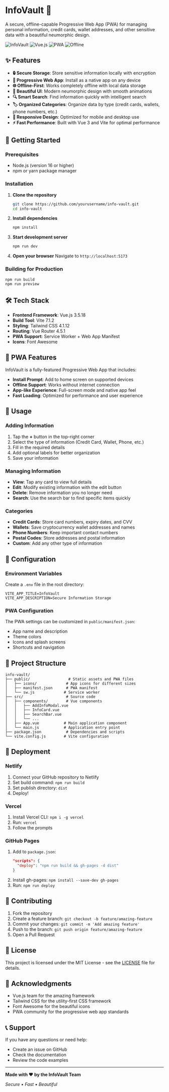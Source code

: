 # InfoVault 🔐

A secure, offline-capable Progressive Web App (PWA) for managing personal information, credit cards, wallet addresses, and other sensitive data with a beautiful neumorphic design.

![InfoVault](https://img.shields.io/badge/InfoVault-Secure%20Storage-blue)
![Vue.js](https://img.shields.io/badge/Vue.js-3.5.18-green)
![PWA](https://img.shields.io/badge/PWA-Ready-orange)
![Offline](https://img.shields.io/badge/Offline-Capable-brightgreen)

## ✨ Features

- **🔒 Secure Storage**: Store sensitive information locally with encryption
- **📱 Progressive Web App**: Install as a native app on any device
- **🌐 Offline-First**: Works completely offline with local data storage
- **🎨 Beautiful UI**: Modern neumorphic design with smooth animations
- **🔍 Smart Search**: Find information quickly with intelligent search
- **🏷️ Organized Categories**: Organize data by type (credit cards, wallets, phone numbers, etc.)
- **📱 Responsive Design**: Optimized for mobile and desktop use
- **⚡ Fast Performance**: Built with Vue 3 and Vite for optimal performance

## 🚀 Getting Started

### Prerequisites

- Node.js (version 16 or higher)
- npm or yarn package manager

### Installation

1. **Clone the repository**
   ```bash
   git clone https://github.com/yourusername/info-vault.git
   cd info-vault
   ```

2. **Install dependencies**
   ```bash
   npm install
   ```

3. **Start development server**
   ```bash
   npm run dev
   ```

4. **Open your browser**
   Navigate to `http://localhost:5173`

### Building for Production

```bash
npm run build
npm run preview
```

## 🛠️ Tech Stack

- **Frontend Framework**: Vue.js 3.5.18
- **Build Tool**: Vite 7.1.2
- **Styling**: Tailwind CSS 4.1.12
- **Routing**: Vue Router 4.5.1
- **PWA Support**: Service Worker + Web App Manifest
- **Icons**: Font Awesome

## 📱 PWA Features

InfoVault is a fully-featured Progressive Web App that includes:

- **Install Prompt**: Add to home screen on supported devices
- **Offline Support**: Works without internet connection
- **App-like Experience**: Full-screen mode and native app feel
- **Fast Loading**: Optimized for performance and user experience

## 🎯 Usage

### Adding Information

1. Tap the **+** button in the top-right corner
2. Select the type of information (Credit Card, Wallet, Phone, etc.)
3. Fill in the required details
4. Add optional labels for better organization
5. Save your information

### Managing Information

- **View**: Tap any card to view full details
- **Edit**: Modify existing information with the edit button
- **Delete**: Remove information you no longer need
- **Search**: Use the search bar to find specific items quickly

### Categories

- **Credit Cards**: Store card numbers, expiry dates, and CVV
- **Wallets**: Save cryptocurrency wallet addresses and names
- **Phone Numbers**: Keep important contact numbers
- **Postal Codes**: Store addresses and postal information
- **Custom**: Add any other type of information

## 🔧 Configuration

### Environment Variables

Create a `.env` file in the root directory:

```env
VITE_APP_TITLE=InfoVault
VITE_APP_DESCRIPTION=Secure Information Storage
```

### PWA Configuration

The PWA settings can be customized in `public/manifest.json`:

- App name and description
- Theme colors
- Icons and splash screens
- Shortcuts and navigation

## 📁 Project Structure

```
info-vault/
├── public/                 # Static assets and PWA files
│   ├── icons/             # App icons for different sizes
│   ├── manifest.json      # PWA manifest
│   └── sw.js             # Service worker
├── src/                   # Source code
│   ├── components/        # Vue components
│   │   ├── AddInfoModal.vue
│   │   ├── InfoCard.vue
│   │   ├── SearchBar.vue
│   │   └── ...
│   ├── App.vue           # Main application component
│   └── main.js           # Application entry point
├── package.json           # Dependencies and scripts
└── vite.config.js        # Vite configuration
```

## 🚀 Deployment

### Netlify

1. Connect your GitHub repository to Netlify
2. Set build command: `npm run build`
3. Set publish directory: `dist`
4. Deploy!

### Vercel

1. Install Vercel CLI: `npm i -g vercel`
2. Run: `vercel`
3. Follow the prompts

### GitHub Pages

1. Add to `package.json`:
   ```json
   "scripts": {
     "deploy": "npm run build && gh-pages -d dist"
   }
   ```
2. Install gh-pages: `npm install --save-dev gh-pages`
3. Run: `npm run deploy`

## 🤝 Contributing

1. Fork the repository
2. Create a feature branch: `git checkout -b feature/amazing-feature`
3. Commit your changes: `git commit -m 'Add amazing feature'`
4. Push to the branch: `git push origin feature/amazing-feature`
5. Open a Pull Request

## 📝 License

This project is licensed under the MIT License - see the [LICENSE](LICENSE) file for details.

## 🙏 Acknowledgments

- Vue.js team for the amazing framework
- Tailwind CSS for the utility-first CSS framework
- Font Awesome for the beautiful icons
- PWA community for the progressive web app standards

## 📞 Support

If you have any questions or need help:

- Create an issue on GitHub
- Check the documentation
- Review the code examples

---

**Made with ❤️ by the InfoVault Team**

*Secure • Fast • Beautiful*

